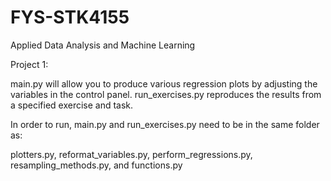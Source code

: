# FYS-STK4155
Applied Data Analysis and Machine Learning

Project 1: 

main.py will allow you to produce various regression plots by adjusting the variables in the control panel. 
run_exercises.py reproduces the results from a specified exercise and task. 

In order to run, main.py and run_exercises.py need to be in the same folder as:

plotters.py, 
reformat_variables.py, 
perform_regressions.py, 
resampling_methods.py, and
functions.py
